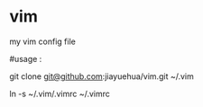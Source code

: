 # vim
my vim config file

#usage :

git clone git@github.com:jiayuehua/vim.git ~/.vim

ln -s ~/.vim/.vimrc ~/.vimrc
